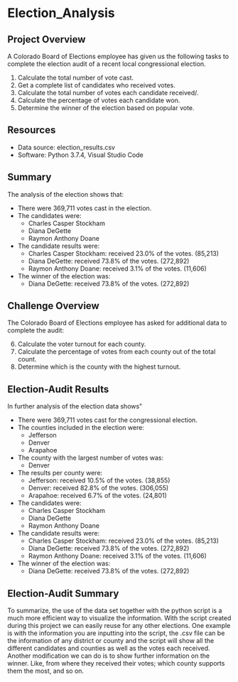 # Election_Analysis

## Project Overview

A Colorado Board of Elections employee has given us the following tasks to complete the election audit of a recent local congressional election.

1. Calculate the total number of vote cast.
2. Get a complete list of candidates who received votes.
3. Calculate the total number of votes each candidate received/.
4. Calculate the percentage of votes each candidate won.
5. Determine the winner of the election based on popular vote.

## Resources
- Data source: election_results.csv
- Software: Python 3.7.4, Visual Studio Code

## Summary

The analysis of the election shows that:
- There were 369,711 votes cast in the election.
- The candidates were:
    - Charles Casper Stockham
    - Diana DeGette
    - Raymon Anthony Doane
- The candidate results were:
    - Charles Casper Stockham: received 23.0% of the votes. (85,213)
    - Diana DeGette: received 73.8% of the votes. (272,892)
    - Raymon Anthony Doane: received 3.1% of the votes. (11,606)
- The winner of the election was:
    - Diana DeGette: received 73.8% of the votes. (272,892)

## Challenge Overview

The Colorado Board of Elections employee has asked for additional data to complete the audit:

6. Calculate the voter turnout for each county.
7. Calculate the percentage of votes from each county out of the total count.
8. Determine which is the county with the highest turnout.

## Election-Audit Results

In further analysis of the  election data shows"
- There were 369,711 votes cast for the congressional election.
- The counties included in the election were:
    - Jefferson
    - Denver
    - Arapahoe
- The county with the largest number of votes was:
    - Denver
- The results per county were:
    - Jefferson: received 10.5% of the votes. (38,855)
    - Denver: received 82.8% of the votes. (306,055)
    - Arapahoe: received 6.7% of the votes. (24,801)
- The candidates were:
    - Charles Casper Stockham
    - Diana DeGette
    - Raymon Anthony Doane
- The candidate results were:
    - Charles Casper Stockham: received 23.0% of the votes. (85,213)
    - Diana DeGette: received 73.8% of the votes. (272,892)
    - Raymon Anthony Doane: received 3.1% of the votes. (11,606)
- The winner of the election was:
    - Diana DeGette: received 73.8% of the votes. (272,892)

## Election-Audit Summary

To summarize, the use of the data set together with the python script is a much more efficient way to visualize the information. With the script created during this project we can easily reuse for any other elections. One example is with the information you are inputting into the script, the .csv file can be the information of any district or county and the script will show all the different candidates and counties as well as the votes each received. Another modification we can do is to show further information on the winner. Like, from where they received their votes; which county supports them the most, and so on.




